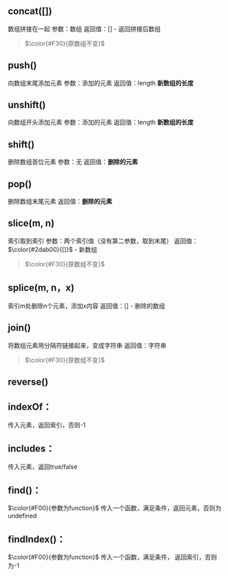 ## concat([])
数组拼接在一起 
参数：数组
返回值：[] - 返回拼接后数组
> $\color{#F30}{原数组不变}$

## push()
向数组末尾添加元素
参数：添加的元素
返回值：length **新数组的长度**

## unshift()
向数组开头添加元素
参数：添加的元素
返回值：length **新数组的长度**

## shift()
删除数组首位元素
参数：无
返回值：**删除的元素**

## pop()
删除数组末尾元素
返回值：**删除的元素**

## slice(m, n)
索引取到索引
参数：两个索引值（没有第二参数，取到末尾）
返回值：$\color{#2dab00}{[]}$ - 新数组
> $\color{#F30}{原数组不变}$

## splice(m, n，x)
索引m处删除n个元素，添加x内容
返回值：[] - 删除的数组

## join()
将数组元素用分隔符链接起来，变成字符串
返回值：字符串
> $\color{#F30}{原数组不变}$

## reverse()

## indexOf： 
传入元素，返回索引，否则-1

## includes： 
传入元素，返回true/false

## find()： 
$\color{#F00}{参数为function}$
传入一个函数，满足条件，返回元素，否则为undefined

## findIndex()：
$\color{#F00}{参数为function}$
传入一个函数，满足条件， 返回索引，否则为-1
